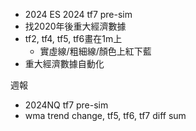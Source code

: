 
* 2024 ES 2024 tf7 pre-sim
* 找2020年後重大經濟數據
* tf2, tf4, tf5, tf6畫在1m上
	* 實虛線/粗細線/顏色上紅下藍
* 重大經濟數據自動化

週報
* 2024NQ tf7 pre-sim
* wma trend change, tf5, tf6, tf7 diff sum